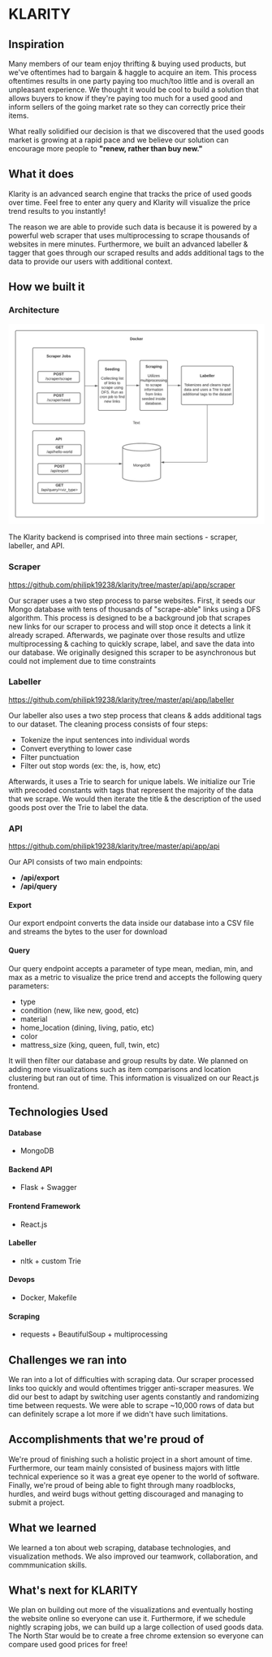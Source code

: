 # KLARITY

## Inspiration 
Many members of our team enjoy thrifting & buying used products, but we've oftentimes had to bargain & haggle to acquire an item. This process oftentimes results in one party paying too much/too little and is overall an unpleasant experience. We thought it would be cool to build a solution that allows buyers to know if they're paying too much for a used good and inform sellers of the going market rate so they can correctly price their items. 

What really solidified our decision is that we discovered that the used goods market is growing at a rapid pace and we believe our solution can encourage more people to <b>"renew, rather than buy new."</b>

## What it does
Klarity is an advanced search engine that tracks the price of used goods over time. Feel free to enter any query and Klarity will visualize the price trend results to you instantly!

The reason we are able to provide such data is because it is powered by a powerful web scraper that uses multiprocessing to scrape thousands of websites in mere minutes. Furthermore, we built an advanced labeller & tagger that goes through our scraped results and adds additional tags to the data to provide our users with additional context.

## How we built it

### Architecture
<img src="https://github.com/philipk19238/klarity/blob/master/readme_data/architecture.png?raw=true">

The Klarity backend is comprised into three main sections - scraper, labeller, and API. 

### Scraper 
https://github.com/philipk19238/klarity/tree/master/api/app/scraper

Our scraper uses a two step process to parse websites. First, it seeds our Mongo database with tens of thousands of "scrape-able" links using a DFS algorithm.
This process is designed to be a background job that scrapes new links for our scraper to process and will stop once it detects a link it already scraped. 
Afterwards, we paginate over those results and utlize multiprocessing & caching to quickly scrape, label, and save the data into our database. We originally designed this
scraper to be asynchronous but could not implement due to time constraints

### Labeller
https://github.com/philipk19238/klarity/tree/master/api/app/labeller

Our labeller also uses a two step process that cleans & adds additional tags to our dataset.
The cleaning process consists of four steps:
* Tokenize the input sentences into individual words
* Convert everything to lower case
* Filter punctuation
* Filter out stop words (ex: the, is, how, etc)

Afterwards, it uses a Trie to search for unique labels. We initialize our Trie with precoded constants with tags that represent the majority of the data that we scrape.
We would then iterate the title & the description of the used goods post over the Trie to label the data.

### API
https://github.com/philipk19238/klarity/tree/master/api/app/api

Our API consists of two main endpoints:
* <b>/api/export</b>
* <b>/api/query</b>

#### Export
Our export endpoint converts the data inside our database into a CSV file and streams the bytes to the user for download

#### Query
Our query endpoint accepts a parameter of type mean, median, min, and max as a metric to visualize the price trend and accepts the following query parameters:
* type
* condition (new, like new, good, etc)
* material
* home_location (dining, living, patio, etc)
* color
* mattress_size (king, queen, full, twin, etc)

It will then filter our database and group results by date. We planned on adding more visualizations such as item comparisons and location clustering but ran out of time.
This information is visualized on our React.js frontend.

## Technologies Used
#### Database
* MongoDB
#### Backend API
* Flask + Swagger
#### Frontend Framework
* React.js
#### Labeller
* nltk + custom Trie
#### Devops
* Docker, Makefile
#### Scraping
* requests + BeautifulSoup + multiprocessing

## Challenges we ran into
We ran into a lot of difficulties with scraping data. Our scraper processed links too quickly and would oftentimes trigger anti-scraper measures. We did our best to adapt
by switching user agents constantly and randomizing time between requests. We were able to scrape ~10,000 rows of data but can definitely scrape a lot more if we didn't have 
such limitations. 

## Accomplishments that we're proud of
We're proud of finishing such a holistic project in a short amount of time. Furthermore, our team mainly consisted of business majors with little technical experience
so it was a great eye opener to the world of software. Finally, we're proud of being able to fight through many roadblocks, hurdles, and weird bugs without getting discouraged 
and managing to submit a project. 

## What we learned
We learned a ton about web scraping, database technologies, and visualization methods. We also improved our teamwork, collaboration, and commmunication skills.

## What's next for KLARITY
We plan on building out more of the visualizations and eventually hosting the website online so everyone can use it. Furthermore, if we schedule nightly scraping jobs, we can
build up a large collection of used goods data. The North Star would be to create a free chrome extension so everyone can compare used good prices for free!
